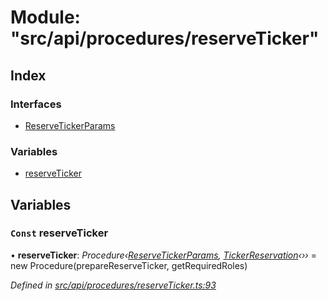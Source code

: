 # Module: "src/api/procedures/reserveTicker"

## Index

### Interfaces

* [ReserveTickerParams](../interfaces/_src_api_procedures_reserveticker_.reservetickerparams.md)

### Variables

* [reserveTicker](_src_api_procedures_reserveticker_.md#const-reserveticker)

## Variables

### `Const` reserveTicker

• **reserveTicker**: *Procedure‹[ReserveTickerParams](../interfaces/_src_api_procedures_reserveticker_.reservetickerparams.md), [TickerReservation](../classes/_src_api_entities_tickerreservation_index_.tickerreservation.md)‹››* = new Procedure(prepareReserveTicker, getRequiredRoles)

*Defined in [src/api/procedures/reserveTicker.ts:93](https://github.com/PolymathNetwork/polymesh-sdk/blob/2aa4a44/src/api/procedures/reserveTicker.ts#L93)*
